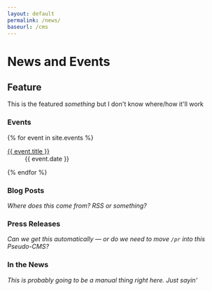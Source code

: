 ```yaml
---
layout: default
permalink: /news/
baseurl: /cms
---
```


# News and Events

## Feature

This is the featured _something_ but I don't know where/how it'll work

### Events

{% for event in site.events %}
<dl>
    <dt><a href="{{ site.baseurl }}{{ event.url }}">{{ event.title }}</a></dt>
    <dd>{{ event.date }}</dd>
</dl>
{% endfor %}

### Blog Posts

_Where does this come from? RSS or something?_

### Press Releases

_Can we get this automatically — or do we need to move `/pr` into this Pseudo-CMS?_

### In the News

_This is probably going to be a manual thing right here. Just sayin'_
